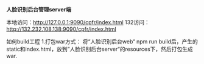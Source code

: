  **人脸识别后台管理server端**
 
本地访问：http://127.0.0.1:9090/cpfr/index.html
132访问：http://132.232.108.138:9090/cpfr/index.html

如何build工程
1.打包war方式：
    将“人脸识别后台web“ npm run build后，产生的static和index.html，放到”人脸识别后台server“的resources下，然后打包生成war.
